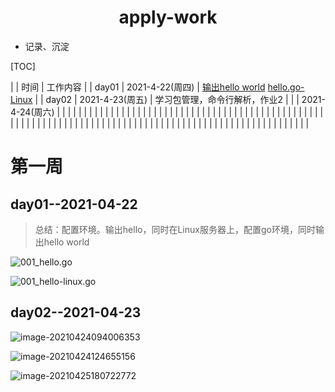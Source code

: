 <center><h1>apply-work</h1></center>

- 记录、沉淀

[TOC]



|       |      时间       |                           工作内容                           |
| day01 | 2021-4-22(周四) | [输出hello world](https://github.com/nateshao/apply-work/blob/main/upload/001_hello.go.png)   [hello.go-Linux](https://github.com/nateshao/apply-work/blob/main/upload/001_hello-linux.go.png) |
| day02 | 2021-4-23(周五) |                学习包管理，命令行解析，作业2                 |
|       | 2021-4-24(周六) |                                                              |
|       |                 |                                                              |
|       |                 |                                                              |
|       |                 |                                                              |
|       |                 |                                                              |
|       |                 |                                                              |
|       |                 |                                                              |
|       |                 |                                                              |
|       |                 |                                                              |
|       |                 |                                                              |
|       |                 |                                                              |
|       |                 |                                                              |
|       |                 |                                                              |
|       |                 |                                                              |
|       |                 |                                                              |
|       |                 |                                                              |
|       |                 |                                                              |
|       |                 |                                                              |
|       |                 |                                                              |
|       |                 |                                                              |
|       |                 |                                                              |
|       |                 |                                                              |
|       |                 |                                                              |
|       |                 |                                                              |
|       |                 |                                                              |
|       |                 |                                                              |
|       |                 |                                                              |

# 第一周

## day01--2021-04-22

> 总结：配置环境。输出hello，同时在Linux服务器上，配置go环境，同时输出hello world

![001_hello.go](https://nateshao-blog.oss-cn-shenzhen.aliyuncs.com/img/image-20210422231117678.png)

![001_hello-linux.go](https://nateshao-blog.oss-cn-shenzhen.aliyuncs.com/img/image-20210423001738446.png)

## day02--2021-04-23

![image-20210424094006353](https://nateshao-blog.oss-cn-shenzhen.aliyuncs.com/img/image-20210424094006353.png)

![image-20210424124655156](https://nateshao-blog.oss-cn-shenzhen.aliyuncs.com/img/image-20210424124655156.png)

![image-20210425180722772](https://nateshao-blog.oss-cn-shenzhen.aliyuncs.com/img/image-20210425180722772.png)